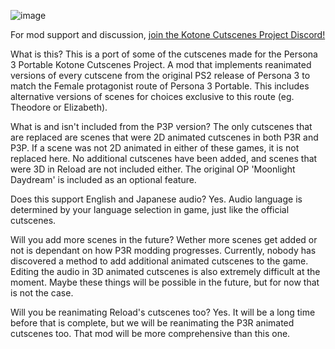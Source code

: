 ![image](https://github.com/user-attachments/assets/e1e394df-148f-4c17-82bb-c6c44c424afd)

For mod support and discussion, [join the Kotone Cutscenes Project Discord!](https://discord.gg/XBayC7cQwV)

What is this?
This is a port of some of the cutscenes made for the Persona 3 Portable Kotone Cutscenes Project. A mod that implements reanimated versions of every cutscene from the original PS2 release of Persona 3 to match the Female protagonist route of Persona 3 Portable. This includes alternative versions of scenes for choices exclusive to this route (eg. Theodore or Elizabeth).

What is and isn't included from the P3P version?
The only cutscenes that are replaced are scenes that were 2D animated cutscenes in both P3R and P3P. If a scene was not 2D animated in either of these games, it is not replaced here. No additional cutscenes have been added, and scenes that were 3D in Reload are not included either. The original OP 'Moonlight Daydream' is included as an optional feature.

Does this support English and Japanese audio?
Yes. Audio language is determined by your language selection in game, just like the official cutscenes.

Will you add more scenes in the future?
Wether more scenes get added or not is dependant on how P3R modding progresses. Currently, nobody has discovered a method to add additional animated cutscenes to the game. Editing the audio in 3D animated cutscenes is also extremely difficult at the moment. Maybe these things will be possible in the future, but for now that is not the case.

Will you be reanimating Reload's cutscenes too?
Yes. It will be a long time before that is complete, but we will be reanimating the P3R animated cutscenes too. That mod will be more comprehensive than this one.
